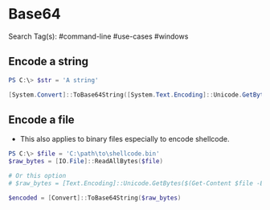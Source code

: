 # Base64

Search Tag(s): #command-line #use-cases #windows

## Encode a string

```powershell
PS C:\> $str = 'A string'

[System.Convert]::ToBase64String([System.Text.Encoding]::Unicode.GetBytes($str))
```

## Encode a file

- This also applies to binary files especially to encode shellcode.

```powershell
PS C:\> $file = 'C:\path\to\shellcode.bin'
$raw_bytes = [IO.File]::ReadAllBytes($file)

# Or this option
# $raw_bytes = [Text.Encoding]::Unicode.GetBytes($(Get-Content $file -Encoding UTF-8 -Raw))

$encoded = [Convert]::ToBase64String($raw_bytes)
```